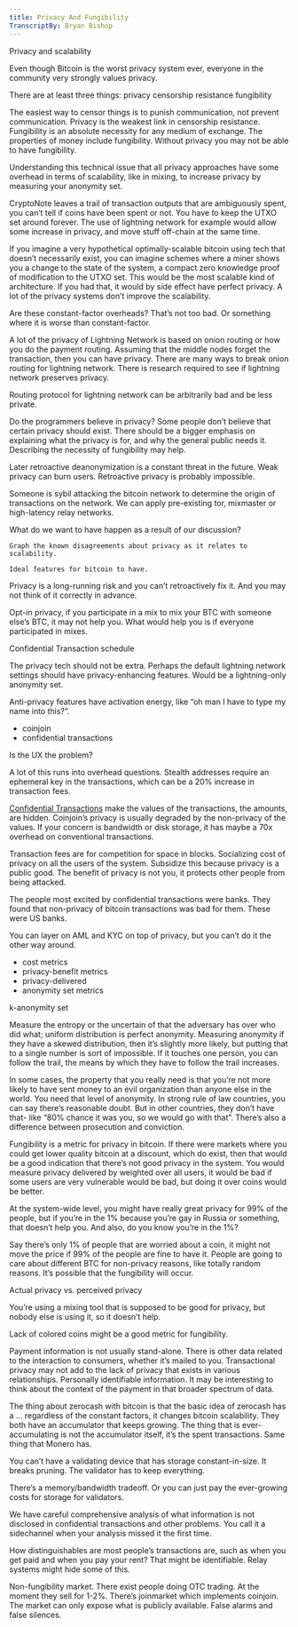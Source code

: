```yaml
---
title: Privacy And Fungibility
TranscriptBy: Bryan Bishop
---
```


Privacy and scalability


Even though Bitcoin is the worst privacy system ever, everyone in the community very strongly values privacy.

There are at least three things:
privacy
censorship resistance
fungibility

The easiest way to censor things is to punish communication, not prevent communication. Privacy is the weakest link in censorship resistance. Fungibility is an absolute necessity for any medium of exchange. The properties of money include fungibility. Without privacy you may not be able to have fungibility.

Understanding this technical issue that all privacy approaches have some overhead in terms of scalability, like in mixing, to increase privacy by measuring your anonymity set.

CryptoNote leaves a trail of transaction outputs that are ambiguously spent, you can’t tell if coins have been spent or not. You have to keep the UTXO set around forever. The use of lightning network for example would allow some increase in privacy, and move stuff off-chain at the same time.

If you imagine a very hypothetical optimally-scalable bitcoin using tech that doesn’t necessarily exist, you can imagine schemes where a miner shows you a change to the state of the system, a compact zero knowledge proof of modification to the UTXO set. This would be the most scalable kind of architecture. If you had that, it would by side effect have perfect privacy. A lot of the privacy systems don’t improve the scalability.

Are these constant-factor overheads? That’s not too bad. Or something where it is worse than constant-factor.

A lot of the privacy of Lightning Network is based on onion routing or how you do the payment routing. Assuming that the middle nodes forget the transaction, then you can have privacy. There are many ways to break onion routing for lightning network. There is research required to see if lightning network preserves privacy.

Routing protocol for lightning network can be arbitrarily bad and be less private.

Do the programmers believe in privacy? Some people don’t believe that certain privacy should exist. There should be a bigger emphasis on explaining what the privacy is for, and why the general public needs it. Describing the necessity of fungibility may help.

Later retroactive deanonymization is a constant threat in the future. Weak privacy can burn users. Retroactive privacy is probably impossible.

Someone is sybil attacking the bitcoin network to determine the origin of transactions on the network. We can apply pre-existing tor, mixmaster or high-latency relay networks.

What do we want to have happen as a result of our discussion?

    Graph the known disagreements about privacy as it relates to scalability.

    Ideal features for bitcoin to have.

Privacy is a long-running risk and you can’t retroactively fix it. And you may not think of it correctly in advance.

Opt-in privacy, if you participate in a mix to mix your BTC with someone else’s BTC, it may not help you. What would help you is if everyone participated in mixes.

Confidential Transaction schedule

The privacy tech should not be extra. Perhaps the default lightning network settings should have privacy-enhancing features. Would be a lightning-only anonymity set.

Anti-privacy features have activation energy, like “oh man I have to type my name into this?”.

* coinjoin
* confidential transactions

Is the UX the problem?

A lot of this runs into overhead questions. Stealth addresses require an ephemeral key in the transactions, which can be a 20% increase in transaction fees.

<a href="http://diyhpl.us/wiki/transcripts/gmaxwell-confidential-transactions/">Confidential Transactions</a> make the values of the transactions, the amounts, are hidden. Coinjoin’s privacy is usually degraded by the non-privacy of the values. If your concern is bandwidth or disk storage, it has maybe a 70x overhead on conventional transactions.

Transaction fees are for competition for space in blocks. Socializing cost of privacy on all the users of the system. Subsidize this because privacy is a public good. The benefit of privacy is not you, it protects other people from being attacked.

The people most excited by confidential transactions were banks. They found that non-privacy of bitcoin transactions was bad for them. These were US banks.

You can layer on AML and KYC on top of privacy, but you can’t do it the other way around.

* cost metrics
* privacy-benefit metrics
* privacy-delivered
* anonymity set metrics

k-anonymity set

Measure the entropy or the uncertain of that the adversary has over who did what; uniform distribution is perfect anonymity. Measuring anonymity if they have a skewed distribution, then it’s slightly more likely, but putting that to a single number is sort of impossible. If it touches one person, you can follow the trail, the means by which they have to follow the trail increases.

In some cases, the property that you really need is that you’re not more likely to have sent money to an evil organization than anyone else in the world. You need that level of anonymity. In strong rule of law countries, you can say there’s reasonable doubt. But in other countries, they don’t have that- like “80% chance it was you, so we would go with that”. There’s also a difference between prosecution and conviction.

Fungibility is a metric for privacy in bitcoin. If there were markets where you could get lower quality bitcoin at a discount, which do exist, then that would be a good indication that there’s not good privacy in the system. You would measure privacy delivered by weighted over all users, it would be bad if some users are very vulnerable would be bad, but doing it over coins would be better.

At the system-wide level, you might have really great privacy for 99% of the people, but if you’re in the 1% because you’re gay in Russia or something, that doesn’t help you. And also, do you know you’re in the 1%?

Say there’s only 1% of people that are worried about a coin, it might not move the price if 99% of the people are fine to have it. People are going to care about different BTC for non-privacy reasons, like totally random reasons. It’s possible that the fungibility will occur.

Actual privacy vs. perceived privacy

You’re using a mixing tool that is supposed to be good for privacy, but nobody else is using it, so it doesn’t help.

Lack of colored coins might be a good metric for fungibility.

Payment information is not usually stand-alone. There is other data related to the interaction to consumers, whether it’s mailed to you. Transactional privacy may not add to the lack of privacy that exists in various relationships. Personally identifiable information. It may be interesting to think about the context of the payment in that broader spectrum of data.

The thing about zerocash with bitcoin is that the basic idea of zerocash has a … regardless of the constant factors, it changes bitcoin scalability. They both have an accumulator that keeps growing. The thing that is ever-accumulating is not the accumulator itself, it’s the spent transactions. Same thing that Monero has.

You can’t have a validating device that has storage constant-in-size. It breaks pruning. The validator has to keep everything.

There’s a memory/bandwidth tradeoff. Or you can just pay the ever-growing costs for storage for validators.

We have careful comprehensive analysis of what information is not disclosed in confidential transactions and other problems. You call it a sidechannel when your analysis missed it the first time.

How distinguishables are most people’s transactions are, such as when you get paid and when you pay your rent? That might be identifiable. Relay systems might hide some of this.

Non-fungibility market. There exist people doing OTC trading. At the moment they sell for 1-2%. There’s joinmarket which implements coinjoin. The market can only expose what is publicly available. False alarms and false silences.
